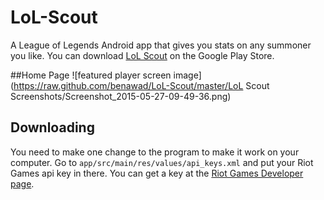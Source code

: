 # LoL-Scout
A League of Legends Android app that gives you stats on any summoner you like. You can download [LoL Scout](https://play.google.com/store/apps/details?id=benawad.com.lolscout&hl=en) on the Google Play Store.


##Home Page
![featured player screen image](https://raw.github.com/benawad/LoL-Scout/master/LoL Scout Screenshots/Screenshot_2015-05-27-09-49-36.png)

## Downloading
You need to make one change to the program to make it work on your computer. Go to `app/src/main/res/values/api_keys.xml` and put your Riot Games api key in there. You can get a key at the [Riot Games Developer page](https://developer.riotgames.com/).
